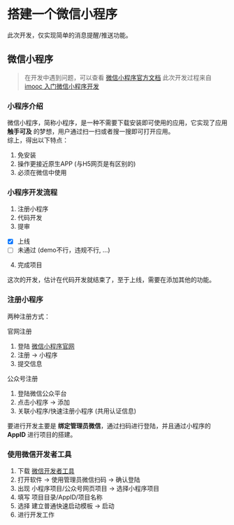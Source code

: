# 搭建一个微信小程序 #
此次开发，仅实现简单的消息提醒/推送功能。

## 微信小程序 ##
> 在开发中遇到问题，可以查看 [微信小程序官方文档](https://developers.weixin.qq.com/miniprogram/dev/index.html)
> 此次开发过程来自 [imooc 入门微信小程序开发](https://www.imooc.com/learn/974)

### 小程序介绍 ###
微信小程序，简称小程序，是一种不需要下载安装即可使用的应用，它实现了应用 **触手可及** 的梦想，用户通过扫一扫或者搜一搜即可打开应用。  
综上，得出以下特点：
1. 免安装
2. 操作更接近原生APP (与H5网页是有区别的)
3. 必须在微信中使用

### 小程序开发流程 ###
1. 注册小程序
2. 代码开发
3. 提审
  - [x] 上线
  - [ ] 未通过 (demo不行，违规不行, ...)
4. 完成项目

这次的开发，估计在代码开发就结束了，至于上线，需要在添加其他的功能。

### 注册小程序 ###
两种注册方式：

官网注册
1. 登陆 [微信小程序官网](https://mp.weixin.qq.com/)
2. 注册 -> 小程序
3. 提交信息

公众号注册
1. 登陆微信公众平台
2. 点击小程序 -> 添加
3. 关联小程序/快速注册小程序 (共用认证信息)

要进行开发主要是 **绑定管理员微信**，通过扫码进行登陆，并且通过小程序的 **AppID** 进行项目的搭建。

### 使用微信开发者工具 ###
1. 下载 [微信开发者工具](https://developers.weixin.qq.com/miniprogram/dev/devtools/download.html)
2. 打开软件 -> 使用管理员微信扫码 -> 确认登陆
3. 出现 小程序项目/公众号网页项目 -> 选择小程序项目
4. 填写 项目目录/AppID/项目名称
5. 选择 建立普通快速启动模板 -> 启动
6. 进行开发工作

